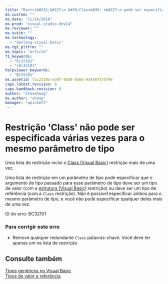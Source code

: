 ```yaml
---
title: "Restri&#231;&#227;o &#39;Class&#39; n&#227;o pode ser especificada v&#225;rias vezes para o mesmo par&#226;metro de tipo | Microsoft Docs"
ms.custom: ""
ms.date: "11/16/2016"
ms.prod: "visual-studio-dev14"
ms.reviewer: ""
ms.suite: ""
ms.technology: 
  - "devlang-visual-basic"
ms.tgt_pltfrm: ""
ms.topic: "article"
f1_keywords: 
  - "bc32101"
  - "vbc32101"
helpviewer_keywords: 
  - "BC32101"
ms.assetid: fac2330a-e397-4bd9-8166-934407575f9e
caps.latest.revision: 8
caps.handback.revision: 8
author: "stevehoag"
ms.author: "shoag"
manager: "wpickett"
---
```

# Restri&#231;&#227;o &#39;Class&#39; n&#227;o pode ser especificada v&#225;rias vezes para o mesmo par&#226;metro de tipo
Uma lista de restrição inclui o [Class \(Visual Basic\)](http://msdn.microsoft.com/pt-br/0777c6e6-46bc-451b-ad70-57b49d4ef4f7) restrição mais de uma vez.  
  
 Uma lista de restrição em um parâmetro de tipo pode especificar que o argumento de tipo passado para esse parâmetro de tipo deve ser um tipo de valor \(com a [estrutura \(Visual Basic\)](http://msdn.microsoft.com/pt-br/263ce115-ac36-4c05-8cb7-0e0eead5c6d0) restrição\) ou deve ser um tipo de referência \(com a `Class` restrição\). Não é possível especificar ambos para o mesmo parâmetro de tipo, e você não pode especificar qualquer deles mais de uma vez.  
  
 ID do erro: BC32101  
  
### Para corrigir este erro  
  
-   Remove qualquer redundante `Class` palavras\-chave. Você deve ter apenas um na lista de restrição.  
  
## Consulte também  
 [Tipos genéricos no Visual Basic](../../visual-basic/programming-guide/language-features/data-types/generic-types.md)   
 [Tipos de valor e referência](../../visual-basic/programming-guide/language-features/data-types/value-types-and-reference-types.md)